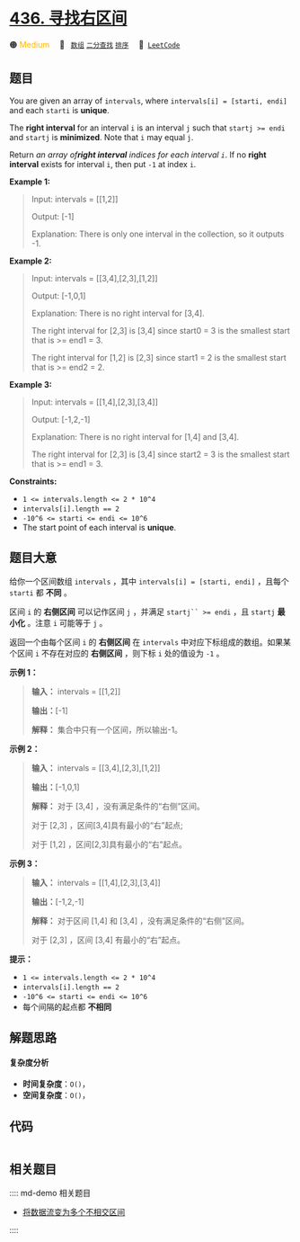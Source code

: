 # [436. 寻找右区间](https://leetcode.com/problems/find-right-interval)

🟠 <font color=#ffb800>Medium</font>&emsp; 🔖&ensp; [`数组`](/leetcode/outline/tag/array.md) [`二分查找`](/leetcode/outline/tag/binary-search.md) [`排序`](/leetcode/outline/tag/sorting.md)&emsp; 🔗&ensp;[`LeetCode`](https://leetcode.com/problems/find-right-interval)


## 题目

You are given an array of `intervals`, where `intervals[i] = [starti, endi]`
and each `starti` is **unique**.

The **right interval** for an interval `i` is an interval `j` such that
`startj >= endi` and `startj` is **minimized**. Note that `i` may equal `j`.

Return _an array of**right interval** indices for each interval `i`_. If no
**right interval** exists for interval `i`, then put `-1` at index `i`.



**Example 1:**

> Input: intervals = [[1,2]]
> 
> Output: [-1]
> 
> Explanation: There is only one interval in the collection, so it outputs -1.

**Example 2:**

> Input: intervals = [[3,4],[2,3],[1,2]]
> 
> Output: [-1,0,1]
> 
> Explanation: There is no right interval for [3,4].
> 
> The right interval for [2,3] is [3,4] since start0 = 3 is the smallest start that is >= end1 = 3.
> 
> The right interval for [1,2] is [2,3] since start1 = 2 is the smallest start that is >= end2 = 2.

**Example 3:**

> Input: intervals = [[1,4],[2,3],[3,4]]
> 
> Output: [-1,2,-1]
> 
> Explanation: There is no right interval for [1,4] and [3,4].
> 
> The right interval for [2,3] is [3,4] since start2 = 3 is the smallest start that is >= end1 = 3.

**Constraints:**

  * `1 <= intervals.length <= 2 * 10^4`
  * `intervals[i].length == 2`
  * `-10^6 <= starti <= endi <= 10^6`
  * The start point of each interval is **unique**.


## 题目大意

给你一个区间数组 `intervals` ，其中 `intervals[i] = [starti, endi]` ，且每个 `starti` 都
**不同** 。

区间 `i` 的 **右侧区间** 可以记作区间 `j` ，并满足 `startj`` >= endi` ，且 `startj` **最小化** 。注意
`i` 可能等于 `j` 。

返回一个由每个区间 `i` 的 **右侧区间** 在 `intervals` 中对应下标组成的数组。如果某个区间 `i` 不存在对应的 **右侧区间**
，则下标 `i` 处的值设为 `-1` 。



**示例 1：**

> 
> 
> 
> 
> 
> **输入：** intervals = [[1,2]]
> 
> **输出：**[-1]
> 
> **解释：** 集合中只有一个区间，所以输出-1。
> 
> 

**示例 2：**

> 
> 
> 
> 
> 
> **输入：** intervals = [[3,4],[2,3],[1,2]]
> 
> **输出：**[-1,0,1]
> 
> **解释：** 对于 [3,4] ，没有满足条件的“右侧”区间。
> 
> 对于 [2,3] ，区间[3,4]具有最小的“右”起点;
> 
> 对于 [1,2] ，区间[2,3]具有最小的“右”起点。
> 
> 

**示例 3：**

> 
> 
> 
> 
> 
> **输入：** intervals = [[1,4],[2,3],[3,4]]
> 
> **输出：**[-1,2,-1]
> 
> **解释：** 对于区间 [1,4] 和 [3,4] ，没有满足条件的“右侧”区间。
> 
> 对于 [2,3] ，区间 [3,4] 有最小的“右”起点。
> 
> 



**提示：**

  * `1 <= intervals.length <= 2 * 10^4`
  * `intervals[i].length == 2`
  * `-10^6 <= starti <= endi <= 10^6`
  * 每个间隔的起点都 **不相同**


## 解题思路

#### 复杂度分析

- **时间复杂度**：`O()`，
- **空间复杂度**：`O()`，

## 代码

```javascript

```

## 相关题目

:::: md-demo 相关题目
- [将数据流变为多个不相交区间](https://leetcode.com/problems/data-stream-as-disjoint-intervals)

::::
